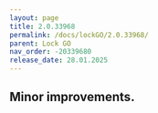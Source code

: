 ```yaml
---
layout: page
title: 2.0.33968
permalink: /docs/lockGO/2.0.33968/
parent: Lock GO
nav_order: -20339680
release_date: 28.01.2025
---
```


## Minor improvements.
